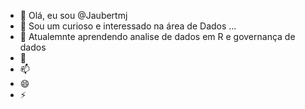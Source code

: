 - 👋 Olá, eu  sou @Jaubertmj
- 👀 Sou um curioso e interessado na área de Dados ...
- 🌱 Atualemnte aprendendo analise de dados em R e governança de dados
- 💞️ 
- 📫 
- 😄 
- ⚡ 

<!---
Jaubertmj/Jaubertmj is a ✨ special ✨ repository because its `README.md` (this file) appears on your GitHub profile.
You can click the Preview link to take a look at your changes.
--->
